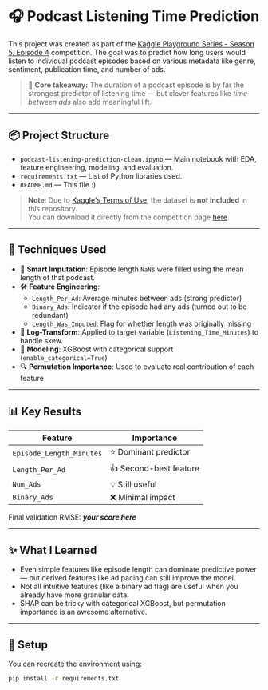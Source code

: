 # 🎧 Podcast Listening Time Prediction

This project was created as part of the [Kaggle Playground Series - Season 5, Episode 4](https://www.kaggle.com/competitions/playground-series-s5e4) competition. The goal was to predict how long users would listen to individual podcast episodes based on various metadata like genre, sentiment, publication time, and number of ads.

> 🧠 **Core takeaway:** The duration of a podcast episode is by far the strongest predictor of listening time — but clever features like _time between ads_ also add meaningful lift.

---

## 📦 Project Structure

- `podcast-listening-prediction-clean.ipynb` — Main notebook with EDA, feature engineering, modeling, and evaluation.
- `requirements.txt` — List of Python libraries used.
- `README.md` — This file :)

> **Note**: Due to [Kaggle's Terms of Use](https://www.kaggle.com/terms), the dataset is **not included** in this repository.  
> You can download it directly from the competition page [here](https://www.kaggle.com/competitions/playground-series-s5e4/data).

---

## 🧪 Techniques Used

- 🧼 **Smart Imputation**: Episode length `NaN`s were filled using the mean length of that podcast.
- 🛠 **Feature Engineering**:
  - `Length_Per_Ad`: Average minutes between ads (strong predictor)
  - `Binary_Ads`: Indicator if the episode had any ads (turned out to be redundant)
  - `Length_Was_Imputed`: Flag for whether length was originally missing
- 🔄 **Log-Transform**: Applied to target variable (`Listening_Time_Minutes`) to handle skew.
- 🌲 **Modeling**: XGBoost with categorical support (`enable_categorical=True`)
- 🔍 **Permutation Importance**: Used to evaluate real contribution of each feature

---

## 📊 Key Results

| Feature              | Importance |
|----------------------|------------|
| `Episode_Length_Minutes` | ⭐ Dominant predictor |
| `Length_Per_Ad`           | 👍 Second-best feature |
| `Num_Ads`                | 💡 Still useful |
| `Binary_Ads`             | ❌ Minimal impact |

Final validation RMSE: **_your score here_**

---

## ✨ What I Learned

- Even simple features like episode length can dominate predictive power — but derived features like ad pacing can still improve the model.
- Not all intuitive features (like a binary ad flag) are useful when you already have more granular data.
- SHAP can be tricky with categorical XGBoost, but permutation importance is an awesome alternative.

---

## 📌 Setup

You can recreate the environment using:

```bash
pip install -r requirements.txt

